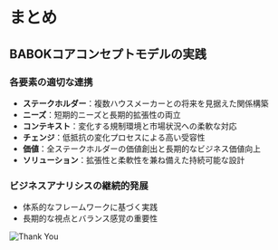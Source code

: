 # まとめ

## BABOKコアコンセプトモデルの実践

### 各要素の適切な連携
- **ステークホルダー**：複数ハウスメーカーとの将来を見据えた関係構築
- **ニーズ**：短期的ニーズと長期的拡張性の両立
- **コンテキスト**：変化する規制環境と市場状況への柔軟な対応
- **チェンジ**：低抵抗の変化プロセスによる高い受容性
- **価値**：全ステークホルダーの価値創出と長期的なビジネス価値向上
- **ソリューション**：拡張性と柔軟性を兼ね備えた持続可能な設計

### ビジネスアナリシスの継続的発展
- 体系的なフレームワークに基づく実践
- 長期的な視点とバランス感覚の重要性

![Thank You](https://via.placeholder.com/600x100/FF9D00/FFFFFF?text=ご清聴ありがとうございました)